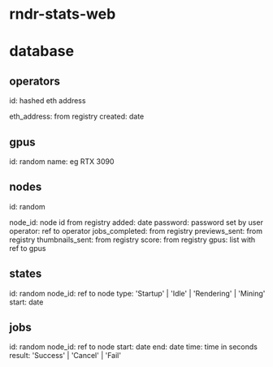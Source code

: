 # rndr-stats-web

# database

## operators

id: hashed eth address

eth_address: from registry
created: date

## gpus

id: random
name: eg RTX 3090

## nodes 
id: random

node_id: node id from registry
added: date
password: password set by user
operator: ref to operator
jobs_completed: from registry
previews_sent: from registry
thumbnails_sent: from registry
score: from registry
gpus: list with ref to gpus

## states

id: random
node_id: ref to node
type: 'Startup' | 'Idle' | 'Rendering' | 'Mining'
start: date

## jobs

id: random
node_id: ref to node
start: date
end: date
time: time in seconds
result: 'Success' | 'Cancel' | 'Fail'